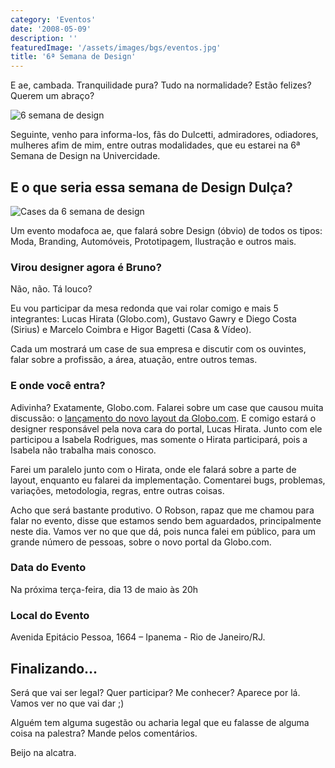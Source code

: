 ```yaml
---
category: 'Eventos'
date: '2008-05-09'
description: ''
featuredImage: '/assets/images/bgs/eventos.jpg'
title: '6ª Semana de Design'
---
```


E ae, cambada. Tranquilidade pura? Tudo na normalidade? Estão felizes? Querem um abraço?

![6 semana de design](/uploads/semana-design.jpg)

Seguinte, venho para informa-los, fãs do Dulcetti, admiradores, odiadores, mulheres afim de mim, entre outras modalidades, que eu estarei na 6ª Semana de Design na Univercidade.

## E o que seria essa semana de Design Dulça?

![Cases da 6 semana de design](/uploads/case.jpg)

Um evento modafoca ae, que falará sobre Design (óbvio) de todos os tipos: Moda, Branding, Automóveis, Prototipagem, Ilustração e outros mais.

### Virou designer agora é Bruno?

Não, não. Tá louco?

Eu vou participar da mesa redonda que vai rolar comigo e mais 5 integrantes: Lucas Hirata (Globo.com), Gustavo Gawry e Diego Costa (Sirius) e Marcelo Coimbra e Higor Bagetti (Casa & Vídeo).

Cada um mostrará um case de sua empresa e discutir com os ouvintes, falar sobre a profissão, a área, atuação, entre outros temas.

### E onde você entra?

Adivinha? Exatamente, Globo.com. Falarei sobre um case que causou muita discussão: o [lançamento do novo layout da Globo.com](/portal-globocom-lanca-sua-nova-home). E comigo estará o designer responsável pela nova cara do portal, Lucas Hirata. Junto com ele participou a Isabela Rodrigues, mas somente o Hirata participará, pois a Isabela não trabalha mais conosco.

Farei um paralelo junto com o Hirata, onde ele falará sobre a parte de layout, enquanto eu falarei da implementação. Comentarei bugs, problemas, variações, metodologia, regras, entre outras coisas.

Acho que será bastante produtivo. O Robson, rapaz que me chamou para falar no evento, disse que estamos sendo bem aguardados, principalmente neste dia. Vamos ver no que que dá, pois nunca falei em público, para um grande número de pessoas, sobre o novo portal da Globo.com.

### Data do Evento

Na próxima terça-feira, dia 13 de maio às 20h

### Local do Evento

Avenida Epitácio Pessoa, 1664 – Ipanema - Rio de Janeiro/RJ.

## Finalizando...

Será que vai ser legal? Quer participar? Me conhecer? Aparece por lá. Vamos ver no que vai dar ;)

Alguém tem alguma sugestão ou acharia legal que eu falasse de alguma coisa na palestra? Mande pelos comentários.

Beijo na alcatra.
